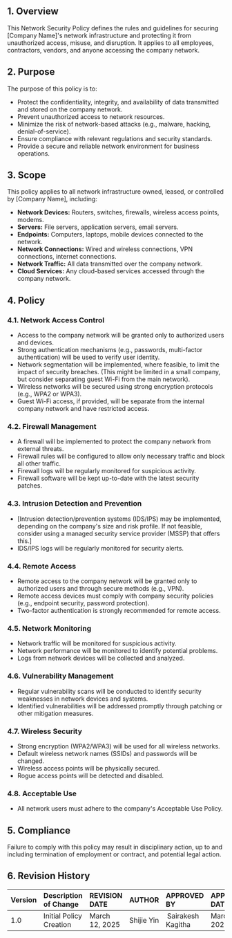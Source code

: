 
## 1. Overview

This Network Security Policy defines the rules and guidelines for securing [Company Name]'s network infrastructure and protecting it from unauthorized access, misuse, and disruption. It applies to all employees, contractors, vendors, and anyone accessing the company network.

## 2. Purpose

The purpose of this policy is to:

*   Protect the confidentiality, integrity, and availability of data transmitted and stored on the company network.
*   Prevent unauthorized access to network resources.
*   Minimize the risk of network-based attacks (e.g., malware, hacking, denial-of-service).
*   Ensure compliance with relevant regulations and security standards.
*   Provide a secure and reliable network environment for business operations.

## 3. Scope

This policy applies to all network infrastructure owned, leased, or controlled by [Company Name], including:

*   **Network Devices:** Routers, switches, firewalls, wireless access points, modems.
*   **Servers:**  File servers, application servers, email servers.
*   **Endpoints:**  Computers, laptops, mobile devices connected to the network.
*   **Network Connections:**  Wired and wireless connections, VPN connections, internet connections.
*   **Network Traffic:**  All data transmitted over the company network.
*   **Cloud Services:** Any cloud-based services accessed through the company network.

## 4. Policy

### 4.1. Network Access Control

*   Access to the company network will be granted only to authorized users and devices.
*   Strong authentication mechanisms (e.g., passwords, multi-factor authentication) will be used to verify user identity.
*   Network segmentation will be implemented, where feasible, to limit the impact of security breaches. (This might be limited in a small company, but consider separating guest Wi-Fi from the main network).
*   Wireless networks will be secured using strong encryption protocols (e.g., WPA2 or WPA3).
*   Guest Wi-Fi access, if provided, will be separate from the internal company network and have restricted access.

### 4.2. Firewall Management

*   A firewall will be implemented to protect the company network from external threats.
*   Firewall rules will be configured to allow only necessary traffic and block all other traffic.
*   Firewall logs will be regularly monitored for suspicious activity.
*   Firewall software will be kept up-to-date with the latest security patches.

### 4.3. Intrusion Detection and Prevention

*   [Intrusion detection/prevention systems (IDS/IPS) may be implemented, depending on the company's size and risk profile. If not feasible, consider using a managed security service provider (MSSP) that offers this.]
*   IDS/IPS logs will be regularly monitored for security alerts.

### 4.4. Remote Access

*   Remote access to the company network will be granted only to authorized users and through secure methods (e.g., VPN).
*   Remote access devices must comply with company security policies (e.g., endpoint security, password protection).
*   Two-factor authentication is strongly recommended for remote access.

### 4.5. Network Monitoring

*   Network traffic will be monitored for suspicious activity.
*   Network performance will be monitored to identify potential problems.
*   Logs from network devices will be collected and analyzed.

### 4.6. Vulnerability Management

*   Regular vulnerability scans will be conducted to identify security weaknesses in network devices and systems.
*   Identified vulnerabilities will be addressed promptly through patching or other mitigation measures.

### 4.7. Wireless Security

*   Strong encryption (WPA2/WPA3) will be used for all wireless networks.
*   Default wireless network names (SSIDs) and passwords will be changed.
*   Wireless access points will be physically secured.
*   Rogue access points will be detected and disabled.

### 4.8. Acceptable Use

*   All network users must adhere to the company's Acceptable Use Policy.

## 5. Compliance

Failure to comply with this policy may result in disciplinary action, up to and including termination of employment or contract, and potential legal action.

## 6. Revision History
| Version | Description of Change       | REVISION DATE              | AUTHOR  | APPROVED BY |APPROVED DATE|
| :------ | :---------- | :----------------- | :-------------------- |:-------------------- |:-------------------- |
| 1.0     | Initial Policy Creation |March 12, 2025  | Shijie Yin | Sairakesh Kagitha |March 20, 2025|

